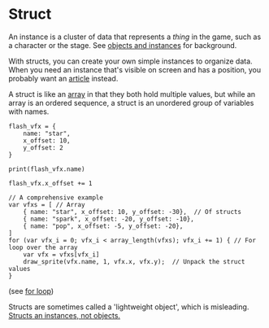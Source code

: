 # Struct

An instance is a cluster of data that represents a *thing* in the game, such as a character or the stage.
See [objects and instances](objects_and_instances.md) for background.

With structs, you can create your own simple instances to organize data. When you need an instance that's visible on
screen and has a position, you probably want an [article](articles.md) instead.

A struct is like an [array](array.md) in that they both hold multiple values, but while an array is an ordered sequence,
a struct is an unordered group of variables with names.

```gml
flash_vfx = {
    name: "star",
    x_offset: 10,
    y_offset: 2
}

print(flash_vfx.name)

flash_vfx.x_offset += 1
```

```gml
// A comprehensive example
var vfxs = [ // Array
    { name: "star", x_offset: 10, y_offset: -30},  // Of structs
    { name: "spark", x_offset: -20, y_offset: -10},
    { name: "pop", x_offset: -5, y_offset: -20},
]
for (var vfx_i = 0; vfx_i < array_length(vfxs); vfx_i += 1) { // For loop over the array
    var vfx = vfxs[vfx_i]
    draw_sprite(vfx.name, 1, vfx.x, vfx.y);  // Unpack the struct values
}
```

(see [for loop](array.md#for-loop))

Structs are sometimes called a 'lightweight object', which is misleading.
[Structs an instances, not objects.]((objects_and_instances.md))
